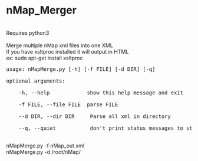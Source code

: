 # nMap_Merger
<br>Requires python3
<br>
<br>Merge multiple nMap xml files into one XML
<br>If you have xsltproc installed it will output in HTML
<br>ex: sudo apt-get install xsltproc
<pre>usage: nMapMerge.py [-h] [-f FILE] [-d DIR] [-q]
<br>optional arguments:
<br>    -h, --help            show this help message and exit
<br>    -f FILE, --file FILE  parse FILE
<br>    --d DIR, --dir DIR     Parse all xml in directory
<br>    --q, --quiet           don't print status messages to stdout</pre>
<br>nMapMerge.py -f nMap_out.xml
<br>nMapMerge.py -d /root/nMap/
